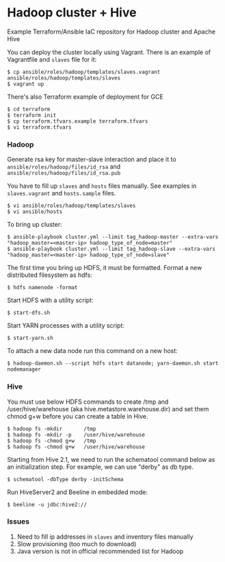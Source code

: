 # Hadoop cluster + Hive

Example Terraform/Ansible IaC repository for Hadoop cluster and Apache Hive

You can deploy the cluster locally using Vagrant. There is an example of Vagrantfile and `slaves` file for it:

    $ cp ansible/roles/hadoop/templates/slaves.vagrant ansible/roles/hadoop/templates/slaves
    $ vagrant up

There's also Terraform example of deployment for GCE

    $ cd terraform
    $ terraform init
    $ cp terraform.tfvars.example terraform.tfvars
    $ vi terraform.tfvars

### Hadoop

Generate rsa key for master-slave interaction and place it to `ansible/roles/hadoop/files/id_rsa` and `ansible/roles/hadoop/files/id_rsa.pub`

You have to fill up `slaves` and `hosts` files manually. See examples in `slaves.vagrant` and `hosts.sample` files.

    $ vi ansible/roles/hadoop/templates/slaves
    $ vi ansible/hosts
    
To bring up cluster:

    $ ansible-playbook cluster.yml --limit tag_hadoop-master --extra-vars "hadoop_master=<master-ip> hadoop_type_of_node=master"
    $ ansible-playbook cluster.yml --limit tag_hadoop-slave --extra-vars "hadoop_master=<master-ip> hadoop_type_of_node=slave"

The first time you bring up HDFS, it must be formatted. Format a new distributed filesystem as hdfs:

    $ hdfs namenode -format

Start HDFS with a utility script:

    $ start-dfs.sh

Start YARN processes with a utility script:

    $ start-yarn.sh

To attach a new data node run this command on a new host:

    $ hadoop-daemon.sh --script hdfs start datanode; yarn-daemon.sh start nodemanager

### Hive

You must use below HDFS commands to create /tmp and /user/hive/warehouse (aka hive.metastore.warehouse.dir) and set them chmod g+w before you can create a table in Hive.

    $ hadoop fs -mkdir       /tmp
    $ hadoop fs -mkdir -p    /user/hive/warehouse
    $ hadoop fs -chmod g+w   /tmp
    $ hadoop fs -chmod g+w   /user/hive/warehouse

Starting from Hive 2.1, we need to run the schematool command below as an initialization step. For example, we can use "derby" as db type.

    $ schematool -dbType derby -initSchema

Run HiveServer2 and Beeline in embedded mode:

    $ beeline -u jdbc:hive2://

### Issues

1) Need to fill ip addresses in `slaves` and inventory files manually
2) Slow provisioning (too much to download)
3) Java version is not in official recommended list for Hadoop
